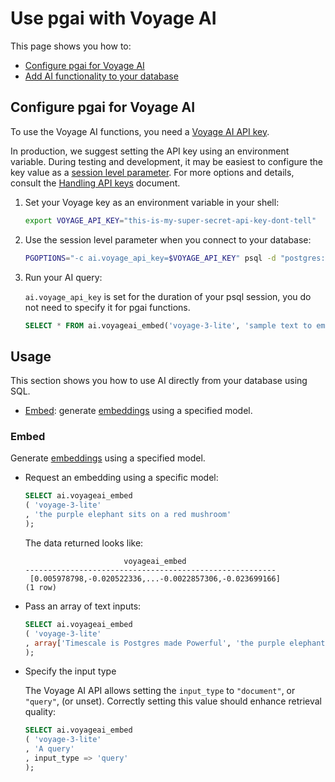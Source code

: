 # Use pgai with Voyage AI

This page shows you how to:

- [Configure pgai for Voyage AI](#configure-pgai-for-voyage-ai)
- [Add AI functionality to your database](#usage)

## Configure pgai for Voyage AI

To use the Voyage AI functions, you need a [Voyage AI API key](https://docs.voyageai.com/docs/api-key-and-installation#authentication-with-api-keys).

In production, we suggest setting the API key using an environment variable.
During testing and development, it may be easiest to configure the key value
as a [session level parameter]. For more options and details, consult the
[Handling API keys](/docs/security/handling-api-keys.md) document.

[session level parameter]: https://www.postgresql.org/docs/current/config-setting.html#CONFIG-SETTING-SHELL

1. Set your Voyage key as an environment variable in your shell:
    ```bash
    export VOYAGE_API_KEY="this-is-my-super-secret-api-key-dont-tell"
    ```
1. Use the session level parameter when you connect to your database:

    ```bash
    PGOPTIONS="-c ai.voyage_api_key=$VOYAGE_API_KEY" psql -d "postgres://<username>:<password>@<host>:<port>/<database-name>"
    ```

1. Run your AI query:

   `ai.voyage_api_key` is set for the duration of your psql session, you do not need to specify it for pgai functions.

    ```sql
    SELECT * FROM ai.voyageai_embed('voyage-3-lite', 'sample text to embed');
    ```

## Usage

This section shows you how to use AI directly from your database using SQL.

- [Embed](#embed): generate [embeddings](https://docs.voyageai.com/docs/embeddings) using a
  specified model.

### Embed

Generate [embeddings](https://docs.voyageai.com/docs/embeddings) using a specified model.

- Request an embedding using a specific model:

    ```sql
    SELECT ai.voyageai_embed
    ( 'voyage-3-lite'
    , 'the purple elephant sits on a red mushroom'
    );
    ```

  The data returned looks like:

    ```text
                          voyageai_embed                      
    --------------------------------------------------------
     [0.005978798,-0.020522336,...-0.0022857306,-0.023699166]
    (1 row)
    ```

- Pass an array of text inputs:

    ```sql
    SELECT ai.voyageai_embed
    ( 'voyage-3-lite'
    , array['Timescale is Postgres made Powerful', 'the purple elephant sits on a red mushroom']
    );
    ```
  
- Specify the input type

  The Voyage AI API allows setting the `input_type` to `"document"`, or
  `"query"`, (or unset). Correctly setting this value should enhance retrieval
  quality:

    ```sql
    SELECT ai.voyageai_embed
    ( 'voyage-3-lite'
    , 'A query'
    , input_type => 'query'
    );
    ```
